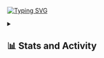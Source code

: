 <!--
##########################################################################################################
##########################################################################################################
##########################################################################################################


    ######                                                             #####
    ########                                                           #######                     
    ###  ####                                                          ##    ##                                            
    ###    ###                                                         ##    ###
    ###    ###  ###   ###  #########  ###   ###  ##     ##  ###   ###  ##     ###   ######    ###   ###
    ###    ###  ###   ###  #########  ###   ###  ##    ##   ###   ###  ##     ###  ########   ###   ###
    ###   ####  ###   ###  #########  ###   ###  ##   ##    ###   ###  ##     ###  ##    ###  ###   ###
    ########    ###   ###  ## ### ##  ###   ###  ##  ##     ###   ###  ##     ###  ##     ##  ###   ### 
    #######     ###   ###  ## ### ##  ###   ###  #####      ###   ###  ##     ###  ##     ##  ###   ###
    ###         ###   ###  ## ### ##  ###   ###  #####      ###   ###  ##     ###  #########  ###   ### 
    ###         ###   ###  ## ### ##  ###   ###  ######      ########  ##     ##   ##         ###   ###
    ###         ###   ###  ## ### ##  ###   ###  ##  ###          ###  ##    ###   ##          ##   ## 
    ###         ###   ###  ## ### ##  ###   ###  ##   ###         ###  ##   ###    ###   ###   ### ###    
    ###         #########  ## ### ##  #########  ##    ###        ###  #######      #######     #####  
    ###           #####    ## ### ##    #####    ##     ###       ###  ######         ###        ###
                                                                 ###     
                                                              ####


##########################################################################################################
##########################################################################################################
##########################################################################################################
-->

<!-- Readme Typing SVG - https://github.com/denvercoder1/readme-typing-svg -->

<a href="https://git.io/typing-svg"><img src="https://readme-typing-svg.demolab.com?font=Fira+Code&pause=1000&width=435&lines=Hi%2C+I'm+Adri%C3%A1n+Bertos+G%C3%B3mez+" alt="Typing SVG" /></a>




<details> 
  <summary><h2>📊 Stats and Activity</h2></summary>

  <h3>🔥 Streak Stats</h3>

  <!-- Github Readme Streak Stats - https://github.com/DenverCoder1/github-readme-streak-stats -->

  [![GitHub Streak](https://streak-stats.demolab.com?user=PumukyDev&theme=blueberry-duo&hide_border=true&border_radius=2.9&date_format=j%20M%5B%20Y%5D&hide_longest_streak=true)](https://git.io/streak-stats)
</details>







